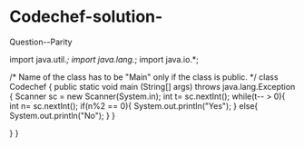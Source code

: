 # Codechef-solution-

 Question--Parity
  
  
  
import java.util.*;
import java.lang.*;
import java.io.*;

/* Name of the class has to be "Main" only if the class is public. */
class Codechef
{
	public static void main (String[] args) throws java.lang.Exception
	{
     Scanner sc = new Scanner(System.in);
     int t= sc.nextInt();
     while(t-- > 0){
         int n= sc.nextInt();
         if(n%2 == 0){
             System.out.println("Yes");
         }
         else{
             System.out.println("No");
         }
     }
     
}
}
